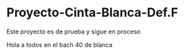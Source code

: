 # Proyecto-Cinta-Blanca-Def.F

Este proyecto es de prueba y sigue en proceso

Hola a todos en el bach 40 de blanca